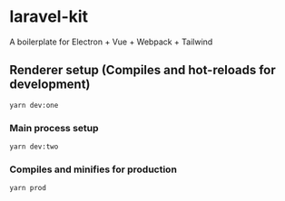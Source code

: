 # laravel-kit

A boilerplate for Electron + Vue + Webpack + Tailwind

## Renderer setup (Compiles and hot-reloads for development)

```
yarn dev:one
```

### Main process setup

```
yarn dev:two
```

### Compiles and minifies for production

```
yarn prod
```
